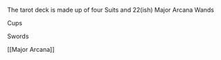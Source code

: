 The tarot deck is made up of four Suits and 22(ish) Major Arcana
Wands

Cups

Swords

[[Major Arcana]]
